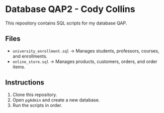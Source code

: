 # Database QAP2 - Cody Collins

This repository contains SQL scripts for my database QAP.

## **Files**
- `university_enrollment.sql` → Manages students, professors, courses, and enrollments.
- `online_store.sql` → Manages products, customers, orders, and order items.

## **Instructions**
1. Clone this repository.
2. Open `pgAdmin` and create a new database.
3. Run the scripts in order.
